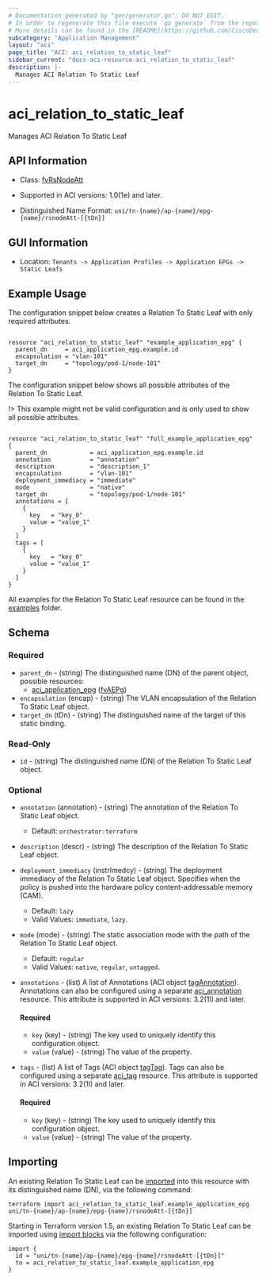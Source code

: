 ```yaml
---
# Documentation generated by "gen/generator.go"; DO NOT EDIT.
# In order to regenerate this file execute `go generate` from the repository root.
# More details can be found in the [README](https://github.com/CiscoDevNet/terraform-provider-aci/blob/master/README.md).
subcategory: "Application Management"
layout: "aci"
page_title: "ACI: aci_relation_to_static_leaf"
sidebar_current: "docs-aci-resource-aci_relation_to_static_leaf"
description: |-
  Manages ACI Relation To Static Leaf
---
```


# aci_relation_to_static_leaf #

Manages ACI Relation To Static Leaf



## API Information ##

* Class: [fvRsNodeAtt](https://pubhub.devnetcloud.com/media/model-doc-latest/docs/app/index.html#/objects/fvRsNodeAtt/overview)

* Supported in ACI versions: 1.0(1e) and later.

* Distinguished Name Format: `uni/tn-{name}/ap-{name}/epg-{name}/rsnodeAtt-[{tDn}]`

## GUI Information ##

* Location: `Tenants -> Application Profiles -> Application EPGs -> Static Leafs`

## Example Usage ##

The configuration snippet below creates a Relation To Static Leaf with only required attributes.

```hcl

resource "aci_relation_to_static_leaf" "example_application_epg" {
  parent_dn     = aci_application_epg.example.id
  encapsulation = "vlan-101"
  target_dn     = "topology/pod-1/node-101"
}

```
The configuration snippet below shows all possible attributes of the Relation To Static Leaf.

!> This example might not be valid configuration and is only used to show all possible attributes.

```hcl

resource "aci_relation_to_static_leaf" "full_example_application_epg" {
  parent_dn            = aci_application_epg.example.id
  annotation           = "annotation"
  description          = "description_1"
  encapsulation        = "vlan-101"
  deployment_immediacy = "immediate"
  mode                 = "native"
  target_dn            = "topology/pod-1/node-101"
  annotations = [
    {
      key   = "key_0"
      value = "value_1"
    }
  ]
  tags = [
    {
      key   = "key_0"
      value = "value_1"
    }
  ]
}

```

All examples for the Relation To Static Leaf resource can be found in the [examples](https://github.com/CiscoDevNet/terraform-provider-aci/tree/master/examples/resources/aci_relation_to_static_leaf) folder.

## Schema ##

### Required ###

* `parent_dn` - (string) The distinguished name (DN) of the parent object, possible resources:
  - [aci_application_epg](https://registry.terraform.io/providers/CiscoDevNet/aci/latest/docs/resources/application_epg) ([fvAEPg](https://pubhub.devnetcloud.com/media/model-doc-latest/docs/app/index.html#/objects/fvAEPg/overview))
* `encapsulation` (encap) - (string) The VLAN encapsulation of the Relation To Static Leaf object.
* `target_dn` (tDn) - (string) The distinguished name of the target of this static binding.

### Read-Only ###

* `id` - (string) The distinguished name (DN) of the Relation To Static Leaf object.

### Optional ###

* `annotation` (annotation) - (string) The annotation of the Relation To Static Leaf object.
  - Default: `orchestrator:terraform`
* `description` (descr) - (string) The description of the Relation To Static Leaf object.
* `deployment_immediacy` (instrImedcy) - (string) The deployment immediacy of the Relation To Static Leaf object. Specifies when the policy is pushed into the hardware policy content-addressable memory (CAM).
  - Default: `lazy`
  - Valid Values: `immediate`, `lazy`.
* `mode` (mode) - (string) The static association mode with the path of the Relation To Static Leaf object.
  - Default: `regular`
  - Valid Values: `native`, `regular`, `untagged`.

* `annotations` - (list) A list of Annotations (ACI object [tagAnnotation](https://pubhub.devnetcloud.com/media/model-doc-latest/docs/app/index.html#/objects/tagAnnotation/overview)). Annotations can also be configured using a separate [aci_annotation](https://registry.terraform.io/providers/CiscoDevNet/aci/latest/docs/resources/annotation) resource. This attribute is supported in ACI versions: 3.2(1l) and later.
  
  #### Required ####
  
  * `key` (key) - (string) The key used to uniquely identify this configuration object.
  * `value` (value) - (string) The value of the property.

* `tags` - (list) A list of Tags (ACI object [tagTag](https://pubhub.devnetcloud.com/media/model-doc-latest/docs/app/index.html#/objects/tagTag/overview)). Tags can also be configured using a separate [aci_tag](https://registry.terraform.io/providers/CiscoDevNet/aci/latest/docs/resources/tag) resource. This attribute is supported in ACI versions: 3.2(1l) and later.
  
  #### Required ####
  
  * `key` (key) - (string) The key used to uniquely identify this configuration object.
  * `value` (value) - (string) The value of the property.

## Importing

An existing Relation To Static Leaf can be [imported](https://www.terraform.io/docs/import/index.html) into this resource with its distinguished name (DN), via the following command:

```
terraform import aci_relation_to_static_leaf.example_application_epg uni/tn-{name}/ap-{name}/epg-{name}/rsnodeAtt-[{tDn}]
```

Starting in Terraform version 1.5, an existing Relation To Static Leaf can be imported
using [import blocks](https://developer.hashicorp.com/terraform/language/import) via the following configuration:

```
import {
  id = "uni/tn-{name}/ap-{name}/epg-{name}/rsnodeAtt-[{tDn}]"
  to = aci_relation_to_static_leaf.example_application_epg
}
```
